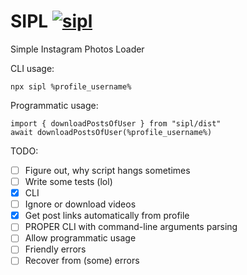 # SIPL [![sipl](https://img.shields.io/npm/v/sipl)](https://www.npmjs.com/package/sipl)
Simple Instagram Photos Loader

CLI usage:
```
npx sipl %profile_username%
```

Programmatic usage:
```
import { downloadPostsOfUser } from "sipl/dist"
await downloadPostsOfUser(%profile_username%)
```

TODO: 
- [ ] Figure out, why script hangs sometimes
- [ ] Write some tests (lol)
- [x] CLI
- [ ] Ignore or download videos
- [x] Get post links automatically from profile
- [ ] PROPER CLI with command-line arguments parsing
- [ ] Allow programmatic usage
- [ ] Friendly errors
- [ ] Recover from (some) errors
